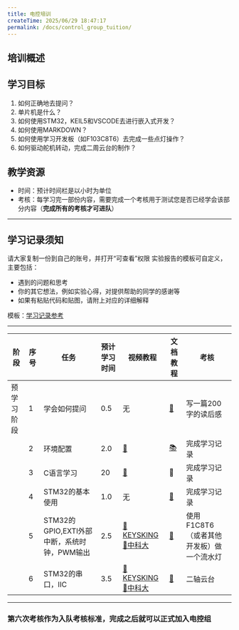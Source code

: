 ```yaml
---
title: 电控培训
createTime: 2025/06/29 18:47:17
permalink: /docs/control_group_tuition/
---
```


## 培训概述

## 学习目标
1. 如何正确地去提问？
2. 单片机是什么？
3. 如何使用STM32，KEIL5和VSCODE去进行嵌入式开发？
4. 如何使用MARKDOWN？
5. 如何使用学习开发板（如F103C8T6）去完成一些点灯操作？
6. 如何驱动舵机转动，完成二周云台的制作？
## 教学资源
* 时间：预计时间栏是以小时为单位
* 考核：每学习完一部份内容，需要完成一个考核用于测试您是否已经学会该部分内容（**完成所有的考核才可进队**）
---
## 学习记录须知
请大家复制一份到自己的账号，并打开“可查看”权限
实验报告的模板可自定义，主要包括：
* 遇到的问题和思考
* 你的其它想法，例如实验心得，对提供帮助的同学的感谢等
* 如果有粘贴代码和贴图，请附上对应的详细解释

模板：[学习记录参考](/学习记录模板.xlsx)


---


|阶段|序号|任务|预计学习时间|视频教程|文档教程|考核|
| --- | --- | --- | --- | --- | --- | --- |
|预学习阶段|1|学会如何提问|0.5|无|[📖](./电控培训.pdf)|写一篇200字的读后感|
|  | 2 | 环境配置 | 2.0 | [🎦](https://www.bilibili.com/video/BV19V411g7gD/?spm_id_from=333.337.search-card.all.click&vd_source=b13cfa234bd02557a188836cbd2fa060) | [📚](https://blog.csdn.net/as480133937/article/details/98885316) | 完成学习记录 |
|  | 3 | C语言学习 | 20 | [🎦](https://www.bilibili.com/video/BV1dr4y1n7vA/?spm_id_from=333.337.search-card.all.click&vd_source=b13cfa234bd02557a188836cbd2fa060) |📖|完成学习记录|
|  | 4 | STM32的基本使用 | 1.0 | 无 | [📖](https://blog.csdn.net/as480133937/article/details/98947162) |完成学习记录|
|  | 5 | STM32的GPIO,EXTI外部中断，系统时钟，PWM输出 | 2.5 | [🎦KEYSKING](https://www.bilibili.com/video/BV1AsZGYtEA2/?spm_id_from=333.337.search-card.all.click&vd_source=b13cfa234bd02557a188836cbd2fa060)[🎦中科大](https://www.bilibili.com/video/BV1hQ4y167ri?spm_id_from=333.788.videopod.sections&vd_source=b13cfa234bd02557a188836cbd2fa060) |  [📖](https://blog.csdn.net/as480133937/article/details/99935090?spm=1001.2014.3001.5501) | 使用F1C8T6（或者其他开发板）做一个流水灯 |
|  | 6 | STM32的串口，IIC| 3.5 |[🎦KEYSKING](https://www.bilibili.com/video/BV1AsZGYtEA2/?spm_id_from=333.337.search-card.all.click&vd_source=b13cfa234bd02557a188836cbd2fa060)[🎦中科大](https://www.bilibili.com/video/BV1hQ4y167ri?spm_id_from=333.788.videopod.sections&vd_source=b13cfa234bd02557a188836cbd2fa060) | [📖](https://blog.csdn.net/as480133937/article/details/99935090?spm=1001.2014.3001.5501) | 二轴云台 |
---
### 第六次考核作为入队考核标准，完成之后就可以正式加入电控组

